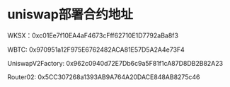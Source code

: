 # uniswap部署合约地址

WKSX：0xc01Ee7f10EA4aF4673cFff62710E1D7792aBa8f3

WBTC: 0x970951a12F975E6762482ACA81E57D5A2A4e73F4

UniswapV2Factory: 0x962c0940d72E7Db6c9a5F81f1cA87D8DB2B82A23

Router02: 0x5CC307268a1393AB9A764A20DACE848AB8275c46



